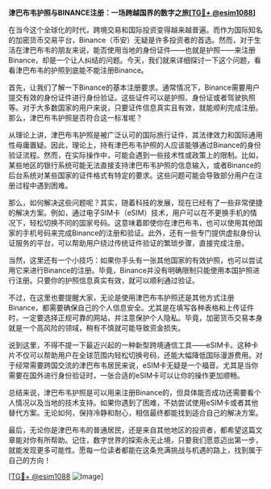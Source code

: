 **津巴布韦护照与BINANCE注册：一场跨越国界的数字之旅[[TG💪+ @esim1088](https://t.me/s/esim1088)]**

在当今这个全球化的时代，跨境交易和国际投资变得越来越普遍。而作为国际知名的加密货币交易平台，Binance（币安）无疑是许多投资者的首选。然而，对于生活在津巴布韦的朋友来说，能否使用当地的身份证件——也就是护照——来注册Binance，却是一个让人纠结的问题。今天，我们就来详细探讨一下这个问题，看看津巴布韦的护照到底能不能注册Binance。

首先，让我们了解一下Binance的基本注册要求。通常情况下，Binance需要用户提交有效的身份证件进行身份验证。这些证件可以是护照、身份证或者驾驶执照等。对于大多数国家的用户来说，只要证件信息真实且有效，就能顺利完成注册。那么，津巴布韦护照是否符合这一标准呢？

从理论上讲，津巴布韦护照是被广泛认可的国际旅行证件，其法律效力和国际通用性毋庸置疑。因此，理论上，持有津巴布韦护照的人应该能够通过Binance的身份验证流程。然而，在实际操作中，可能会遇到一些技术性或政策上的限制。比如，某些地区的银行系统可能无法直接支持津巴布韦护照的信息输入，或者Binance的后台系统对某些国家的证件格式有特定的要求。这些问题可能会导致部分用户在注册过程中遇到困难。

那么，如何解决这些问题呢？其实，随着科技的发展，现在已经有了一些非常便捷的解决方案。例如，通过电子SIM卡（eSIM）技术，用户可以在不更换手机的情况下，轻松切换不同的国家号码。这意味着即使你在津巴布韦，也可以使用其他国家的手机号码来完成Binance的注册和验证。此外，还有一些专门提供虚拟身份认证服务的平台，可以帮助用户绕过传统证件验证的繁琐步骤，直接完成注册。

当然，这里还有一个小技巧：如果你手头有一张其他国家的有效护照，也可以尝试用它来进行Binance的注册。毕竟，Binance并没有明确限制只能使用本国护照进行注册。只要你的护照信息真实有效，就可以顺利通过验证。

不过，在这里也要提醒大家，无论是使用津巴布韦护照还是其他方式注册Binance，都需要确保自己的个人信息安全。尤其是在填写各种表格和上传证件时，一定要选择正规可靠的网站，并注意保护个人隐私。毕竟，加密货币交易本身就是一个高风险的领域，稍有不慎就可能导致资金损失。

说到这里，不得不提一下最近兴起的一种新型跨境通信工具——eSIM卡。这种卡片不仅可以帮助用户在全球范围内轻松切换号码，还能大幅降低国际漫游费用。对于经常需要跨国交流的津巴布韦居民来说，eSIM卡无疑是一个福音。尤其是当你需要在国外进行身份验证时，一张合适的eSIM卡可以让你的操作更加顺畅。

总结来说，津巴布韦护照是可以用来注册Binance的，但具体能否成功还需要看个人情况以及当地的技术支持。如果你遇到了困难，不妨尝试使用eSIM卡或者其他替代方案。无论如何，保持冷静和耐心，相信最终都能找到适合自己的解决方案。

最后，无论你是津巴布韦的普通居民，还是来自其他地区的投资者，都希望这篇文章能对你有所帮助。记住，数字世界的探索永无止境，只要我们愿意迈出第一步，就能发现更多可能性。愿每一位读者都能在这条充满挑战与机遇的路上，找到属于自己的方向！

[[TG💪+ @esim1088](https://t.me/s/esim1088) ![Image](https://i.postimg.cc/4NQfJmqS/Snipaste-2025-05-13-00-14-12.png)]